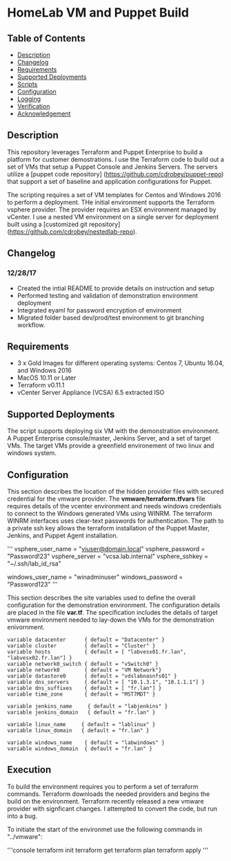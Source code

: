 # HomeLab VM and Puppet Build

## Table of Contents

* [Description](#description)
* [Changelog](#changelog)
* [Requirements](#requirements)
* [Supported Deployments](#supported-deployments)
* [Scripts](#scripts)
* [Configuration](#configuration)
* [Logging](#logging)
* [Verification](#verification)
* [Acknowledgement](#acknowledgement)

## Description

This repository leverages Terraform and Puppet Enterprise to build a platform for customer demostrations.  I use the Terraform code to build out a set of VMs that setup a Puppet Console and Jenkins Servers.  The servers utilize a [puppet code repository] (https://github.com/cdrobey/puppet-repo) that support a set of baseline and application configurations for Puppet.

The scripting requires a set of VM templates for Centos and Windows 2016 to perform a deployment.  THe initial environment supports the Terraform vsphere provider.  The provider requires an ESX environment managed by vCenter.  I use a nested VM environment on a single server for deployment built using a [customized git repository] (https://github.com/cdrobey/nestedlab-repo).


## Changelog

### **12/28/17**

* Created the intial README to provide details on instruction and setup
* Performed testing and validation of demonstration environment deployment
* Integrated eyaml for password encryption of environment
* Migrated folder based dev/prod/test environment to git branching workflow.

## Requirements

* 3 x Gold Images for different operating systems: Centos 7, Ubuntu 16.04, and Windows 2016
* MacOS 10.11 or Later
* Terraform v0.11.1
* vCenter Server Appliance (VCSA) 6.5 extracted ISO

## Supported Deployments

The script supports deploying six VM with the demonstration environment.  A Puppet Enterprise console/master, Jenkins Server, and a set of target VMs.  The target VMs  provide a greenfield environement of two linux and windows system.

## Configuration

This section describes the location of the hidden provider files with secured credential for the vmware provider.  The **vmware/terraform.tfvars** file requires details of the vcenter environment and needs windows credentials to connect to the Windows generated VMs using WINRM.  The terraform WINRM interfaces uses clear-text passwords for authentication.  The path to a private ssh key allows the terraform installation of the Puppet Master, Jenkins, and Puppet Agent installation.

'''
vsphere_user_name = "viuser@domain.local"
vsphere_password  = "Password!23"
vsphere_server    = "vcsa.lab.internal"
vsphere_sshkey    = "~/.ssh/lab_id_rsa"

windows_user_name = "winadminuser"
windows_password  = "Password123"
'''

This section describes the site variables used to define the overall configuration for the demonstration environment.  The configuration details are placed in the file **var.tf**.  The specification includes the details of target vmware environment needed to lay-down the VMs for the demonstration enivornment.

```console
variable datacenter      { default = "Datacenter" }
variable cluster         { default = "Cluster" }
variable hosts           { default = [ "labvesx01.fr.lan", "labvesx02.fr.lan"] }
variable network0_switch { default = "vSwitch0" }
variable network0        { default = "VM Network"}
variable datastore0      { default = "vdslabnasnfs01" }
variable dns_servers     { default = [ "10.1.3.1", "10.1.1.1"] }
variable dns_suffixes    { default = [ "fr.lan"] }
variable time_zone       { default = "MST7MDT" }
```

```console
variable jenkins_name     { default = "labjenkins" }
variable jenkins_domain   { default = "fr.lan" }

variable linux_name     { default = "lablinux" }
variable linux_domain   { default = "fr.lan" }

variable windows_name    { default = "labwindows" }
variable windows_domain  { default = "fr.lan" }
```

## Execution

To build the environment requires you to perform a set of terraform commands.  Terraform downloads the needed providers and begins the build on the environment.  Terraform recently released a new vmware provider with signficant changes.  I attempted to convert the code, but run into a bug.

To initiate the start of the environmet use the following commands in "../vmware":

'''console
terraform init
terraform get
terraform plan
terraform apply
'''